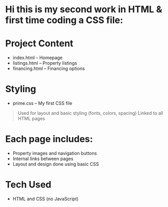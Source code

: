 # Hi this is my second work in HTML & first time coding a CSS file:

# Project Content
- index.html – Homepage
- listings.html – Property listings
- financing.html – Financing options

# Styling
- prime.css – My first CSS file
 > Used for layout and basic styling (fonts, colors, spacing)
 > Linked to all HTML pages

# Each page includes:
- Property images and navigation buttons
- Internal links between pages
- Layout and design done using basic CSS

# Tech Used
- HTML and CSS (no JavaScript)
